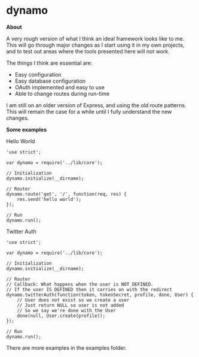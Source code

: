 dynamo
======

**About**

<p>A very rough version of what I think an ideal framework looks like to me. This will go through major changes as I start using it in my own projects, and to test out areas where the tools presented here will not work.</p>

<p>The things I think are essential are:</p>

+ Easy configuration
+ Easy database configuration
+ OAuth implemented and easy to use
+ Able to change routes during run-time

<p>I am still on an older version of Express, and using the old route patterns. This will remain the case for a while until I fully understand the new changes.</p>

**Some examples**

<p>Hello World</p>

```
'use strict';

var dynamo = require('../lib/core');

// Initialization
dynamo.initialize(__dirname);

// Router
dynamo.route('get', '/', function(req, res) {
    res.send('hello world');
});

// Run
dynamo.run();
```

<p>Twitter Auth</p>

```
'use strict';

var dynamo = require('../lib/core');

// Initialization
dynamo.initialize(__dirname);

// Router
// Callback: What happens when the user is NOT DEFINED.
// If the user IS DEFINED then it carries on with the redirect
dynamo.twitterAuth(function(token, tokenSecret, profile, done, User) {
    // User does not exist so we create a user
    // Just return NULL so user is not added
    // So we say we're done with the User
    done(null, User.create(profile));
});

// Run
dynamo.run();
```

There are more examples in the examples folder.
